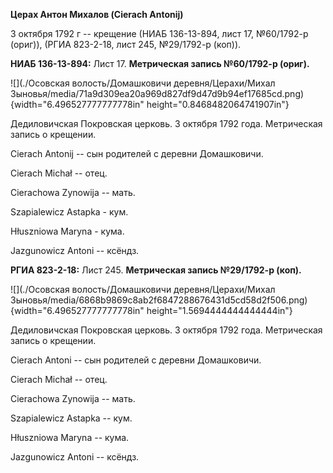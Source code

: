 **Церах Антон Михалов (Cierach Antonij)**

3 октября 1792 г -- крещение (НИАБ 136-13-894, лист 17, №60/1792-р
(ориг)), (РГИА 823-2-18, лист 245, №29/1792-р (коп)).

**НИАБ 136-13-894:** Лист 17. **Метрическая запись №60/1792-р (ориг).**

![](./Осовская волость/Домашковичи деревня/Церахи/Михал Зыновья/media/71a9d309ea20a969d827df9d47d9b94ef17685cd.png){width="6.496527777777778in"
height="0.8468482064741907in"}

Дедиловичская Покровская церковь. 3 октября 1792 года. Метрическая
запись о крещении.

Cierach Antonij -- сын родителей с деревни Домашковичи.

Cierach Michał -- отец.

Cierachowa Zynowija -- мать.

Szapialewicz Astapka - кум.

Hłuszniowa Maryna - кума.

Jazgunowicz Antoni -- ксёндз.

**РГИА 823-2-18:** Лист 245. **Метрическая запись №29/1792-р (коп).**

![](./Осовская волость/Домашковичи деревня/Церахи/Михал Зыновья/media/6868b9869c8ab2f6847288676431d5cd58d2f506.png){width="6.496527777777778in"
height="1.5694444444444444in"}

Дедиловичская Покровская церковь. 3 октября 1792 года. Метрическая
запись о крещении.

Cierach Antoni -- сын родителей с деревни Домашковичи.

Cierach Michał -- отец.

Cierachowa Zynowija -- мать.

Szapialewicz Astapka -- кум.

Hłuszniowa Maryna -- кума.

Jazgunowicz Antoni -- ксёндз.
